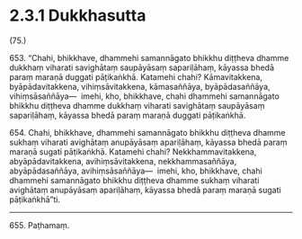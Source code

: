 # 2.3.1 Dukkhasutta

(75.)

653\. “Chahi, bhikkhave, dhammehi samannāgato bhikkhu diṭṭheva dhamme dukkhaṃ viharati savighātaṃ saupāyāsaṃ sapariḷāhaṃ, kāyassa bhedā paraṃ maraṇā duggati pāṭikaṅkhā. Katamehi chahi? Kāmavitakkena, byāpādavitakkena, vihiṃsāvitakkena, kāmasaññāya, byāpādasaññāya, vihiṃsāsaññāya—  imehi, kho, bhikkhave, chahi dhammehi samannāgato bhikkhu diṭṭheva dhamme dukkhaṃ viharati savighātaṃ saupāyāsaṃ sapariḷāhaṃ, kāyassa bhedā paraṃ maraṇā duggati pāṭikaṅkhā.

654\. Chahi, bhikkhave, dhammehi samannāgato bhikkhu diṭṭheva dhamme sukhaṃ viharati avighātaṃ anupāyāsaṃ apariḷāhaṃ, kāyassa bhedā paraṃ maraṇā sugati pāṭikaṅkhā. Katamehi chahi? Nekkhammavitakkena, abyāpādavitakkena, avihiṃsāvitakkena, nekkhammasaññāya, abyāpādasaññāya, avihiṃsāsaññāya—  imehi, kho, bhikkhave, chahi dhammehi samannāgato bhikkhu diṭṭheva dhamme sukhaṃ viharati avighātaṃ anupāyāsaṃ apariḷāhaṃ, kāyassa bhedā paraṃ maraṇā sugati pāṭikaṅkhā”ti.

---

655\. Paṭhamaṃ.
